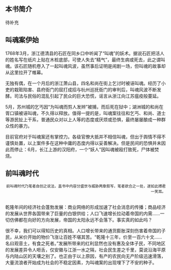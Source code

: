 ## 本书简介

待补充

## 叫魂案伊始

1768年3月，浙江德清县的石匠在同乡口中听闻了“叫魂”的妖术。据说石匠把活人的姓名写在纸片上贴在木桩底部，可使人失去“精气”，最终生病或死去，此之谓叫魂。该石匠随机卷入了一起叫魂风波，虽然事后证明是闹剧一场，但叫魂的故事却从这里拉开了帷幕。

无独有偶，在一个月后的浙江萧山县，四名和尚在街上乞讨时被诬叫魂。经历了小吏的栽赃陷害、县府衙门的屈打成招与杭州巡抚衙门的审判后，叫魂风波不断发酵。司法与民俗的混乱引起了民众的巨大恐慌，谣言从浙江向江苏瘟疫般蔓延。

5月，苏州城的乞丐因“为叫魂而剪人发辫”被捕，而后死在狱中；湖洲城的和尚在胥口镇被诬叫魂，不久得以释放。值得一提的是，叫魂案往往和乞丐、和尚、道士等游民扯上干系，普通民众对以上人等的态度或厌烦或恐惧，最终屡屡酿成一种群众性的暴力。

目前官府对于叫魂案还有掌控力。各级官僚大抵并不相信叫魂，但出于舆情不得不谨慎处置，以上案件多在这种中庸的态度内得以妥善解决。但是民间的恐惧并未因此而停止：6月，长江上游的汉阳府，一个“妖人”因叫魂被殴打致死，尸体被焚烧。

## 前叫魂时代

<div style="text-align: right;font-size: smaller;" >
  前叫魂时代乃笔者自创之说法，盖书中内容分盛世与威胁两章叙写，笔者欲合之一处，遂如此搏君一笑耳。
</div>

<br>

乾隆年间的经济社会蓬勃发展：商业网络的形成加速了社会消息的传播；商品经济的发展从世界各国带来了巨量的白银供给；人口飞速增长拉动着帝国的内需……一切仿佛都在向好的方向发展，帝国的太阳永远不会落下。事实真的如此吗？

很不幸，我们可以得知历史的真相。人口增长带来的通货膨胀深刻伤害着帝国的子民，从米价开始的物价飞涨让百姓不堪其苦。“乾隆十三年，价至一百六十文……名曰观音土，有食之死者。”发展所带来的红利显然也没有惠及全体子民，不同地区的发展差异令人咂舌，仅安徽与江浙一水之隔，社会民生差之千里，莫说沿海平原与内陆山区的天壤之别了。也正由于以上原因，有产的农民向无产阶级迅速滑落，大量流浪者开始成为社会的不稳定因素，为叫魂案的出现埋下了不安的种子。

